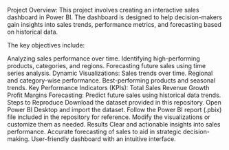 Project Overview:
This project involves creating an interactive sales dashboard in Power BI. The dashboard is designed to help decision-makers gain insights into sales trends, performance metrics, and forecasting based on historical data.

The key objectives include:

Analyzing sales performance over time.
Identifying high-performing products, categories, and regions.
Forecasting future sales using time series analysis.
Dynamic Visualizations:
Sales trends over time.
Regional and category-wise performance.
Best-performing products and seasonal trends.
Key Performance Indicators (KPIs):
Total Sales
Revenue Growth
Profit Margins
Forecasting:
Predict future sales using historical data trends.
Steps to Reproduce
Download the dataset provided in this repository.
Open Power BI Desktop and import the dataset.
Follow the Power BI report (.pbix) file included in the repository for reference.
Modify the visualizations or customize them as needed.
Results
Clear and actionable insights into sales performance.
Accurate forecasting of sales to aid in strategic decision-making.
User-friendly dashboard with an intuitive interface.
